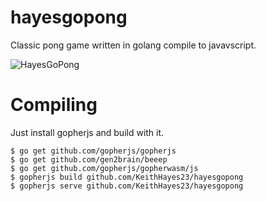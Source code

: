 # hayesgopong
Classic pong game written in golang compile to javavscript.


![HayesGoPong](https://github.com/KeithHayes23/hayesgopong/blob/master/hayesgopong.png")

# Compiling

Just install gopherjs and build with it.

```console
$ go get github.com/gopherjs/gopherjs
$ go get github.com/gen2brain/beeep
$ go get github.com/gopherjs/gopherwasm/js
$ gopherjs build github.com/KeithHayes23/hayesgopong
$ gopherjs serve github.com/KeithHayes23/hayesgopong
